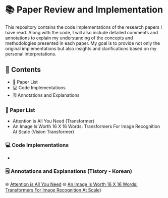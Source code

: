 # 📚 Paper Review and Implementation

This repository contains the code implementations of the research papers I have read. Along with the code, I will also include detailed comments and annotations to explain my understanding of the concepts and methodologies presented in each paper. My goal is to provide not only the original implementations but also insights and clarifications based on my personal interpretations.

## 📝 Contents  
- 📖 Paper List  
- 💻 Code Implementations
- 🗒️ Annotations and Explanations

### 📖 Paper List
- Attention is All You Need (Transformer)
- An Image Is Worth 16 X 16 Words: Transformers For Image Recognition At Scale (Vision Transformer)

### 💻 Code Implementations
- 

### 🗒️ Annotations and Explanations (Tistory - Korean)
🌐 [Attention is All You Need](https://kyeongha-blog.tistory.com/entry/Transformer-Attention-Is-All-You-Need)
🌐 [An Image Is Worth 16 X 16 Words: Transformers For Image Recognition At Scale](https://kyeongha-blog.tistory.com/entry/Vision-Transformer-AN-IMAGE-IS-WORTH-16X16-WORDS-TRANSFORMERS-FOR-IMAGE-RECOGNITION-AT-SCALE))
